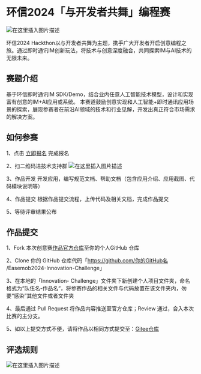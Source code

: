 # 环信2024「与开发者共舞」编程赛

![在这里插入图片描述](https://i-blog.csdnimg.cn/direct/250d0020196c414b97f28a5c37f65b69.png#pic_center)

环信2024 Hackthon以与开发者共舞为主题，携手广大开发者开启创意编程之旅。通过即时通讯IM创新玩法，将技术与创意深度融合，共同探索IM与AI技术的无限未来。

## 赛题介绍
基于环信即时通讯IM SDK/Demo，结合业内任意人工智能技术模型，设计和实现富有创意的IM+AI应用或系统。
本赛道鼓励创意实现和人工智能+即时通讯应用场景的探索，展现参赛者在前沿AI领域的技术和行业见解，开发出真正符合市场需求的解决方案。

## 如何参赛
1、点击 [立即报名](https://www.wjx.top/vm/eazZw6B.aspx) 完成报名 

2、扫二维码进技术支持群
![在这里插入图片描述](https://i-blog.csdnimg.cn/direct/31c1b243643745b6b4ed404506ba915f.png)

3、作品开发
开发应用，编写规范文档、帮助文档（包含应用介绍、应用截图、代码模块说明等）

4、作品提交
根据作品提交流程，上传代码及相关文档，完成作品提交

5、等待评审结果公布

## 作品提交
1、Fork 本次创意赛[作品官方仓库](https://github.com/easemob/Easemob2024-Innovation-Challenge)至你的个人GitHub 仓库

2、Clone 你的 GitHub 仓库代码「https://github.com/你的GitHub名
/Easemob2024-Innovation-Challenge」

3、在本地的「Innovation- Challenge」文件夹下新创建个人项目文件夹，命名格式为“队伍名-作品名“，将参赛作品的相关文件与代码放置在该文件夹内，勿要“感染”其他文件或者文件夹

4、最后通过 Pull Request 将作品内容推送至官方仓库；Review 通过，合入本次比赛的主分支。

5、如以上提交方式不便，请将作品以相同方式提交至：[Gitee仓库](https://gitee.com/huanxin-easemob/easemob2024-innovation-challenge)


## 评选规则
![在这里插入图片描述](https://i-blog.csdnimg.cn/direct/e85b2c6db8eb41eba1da980017918952.png)




